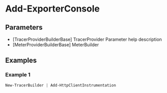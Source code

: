 # Add-ExporterConsole



## Parameters

- [TracerProviderBuilderBase] TracerProvider
  Parameter help description
- [MeterProviderBuilderBase] MeterBuilder
  
## Examples

### Example 1

```powershell
New-TracerBuilder | Add-HttpClientInstrumentation
```
